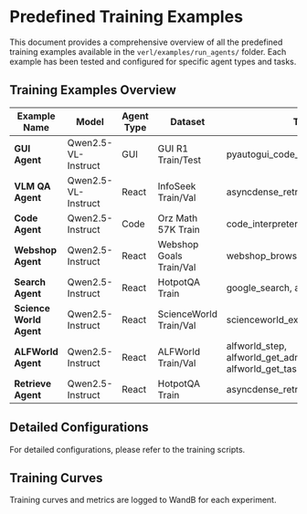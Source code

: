 # Predefined Training Examples

This document provides a comprehensive overview of all the predefined training examples available in the `verl/examples/run_agents/` folder. Each example has been tested and configured for specific agent types and tasks.

## Training Examples Overview

| Example Name | Model | Agent Type | Dataset | Tools | Reward Function | Max Steps | Training Steps | Batch Size | Learning Rate | Advantage Estimator |
|--------------|-------|------------|---------|-------|-----------------|-----------|----------------|------------|---------------|-------------------|
| **GUI Agent** | Qwen2.5-VL-Instruct | GUI | GUI R1 Train/Test | pyautogui_code_generator | gui_reward | 4 | 200 | 64 | 4e-7 | GRPO |
| **VLM QA Agent** | Qwen2.5-VL-Instruct | React | InfoSeek Train/Val | asyncdense_retrieve, answer_qa | infoseek_reward | 6 | 200 | 128 | 5e-7 | Reinforce++ |
| **Code Agent** | Qwen2.5-Instruct | Code | Orz Math 57K Train | code_interpreter | math_reward_tool | 8 | 200 | 64 | 5e-7 | GRPO |
| **Webshop Agent** | Qwen2.5-Instruct | React | Webshop Goals Train/Val | webshop_browser | webshop_reward | 8 | 200 | 128 | 4e-7 | GRPO |
| **Search Agent** | Qwen2.5-Instruct | React | HotpotQA Train | google_search, answer | qa_f1_reward | 4 | 200 | 128 | 5e-7 | Reinforce++ |
| **Science World Agent** | Qwen2.5-Instruct | React | ScienceWorld Train/Val | scienceworld_explorer | scienceworld_reward | 20 | 200 | 128 | 4e-7 | Reinforce++ |
| **ALFWorld Agent** | Qwen2.5-Instruct | React | ALFWorld Train/Val | alfworld_step, alfworld_get_admissible_commands, alfworld_get_task_objective | alfworld_episode_reward | 10 | 150 | 64 | 1e-6 | Reinforce++ |
| **Retrieve Agent** | Qwen2.5-Instruct | React | HotpotQA Train | asyncdense_retrieve, answer_qa | qa_f1_reward_format | 4 | 100 | 128 | 5e-7 | Reinforce++ |

## Detailed Configurations
For detailed configurations, please refer to the training scripts.

## Training Curves

Training curves and metrics are logged to WandB for each experiment.

